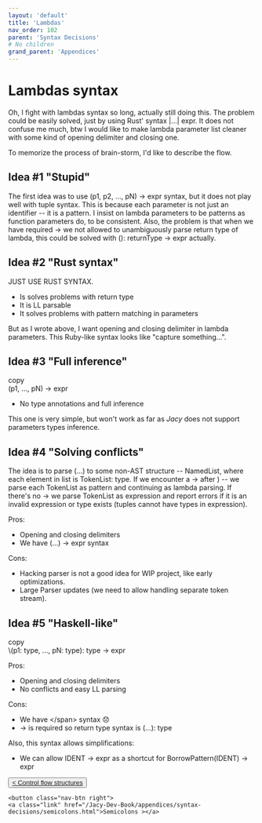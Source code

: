 ```yaml
---
layout: 'default'
title: 'Lambdas'
nav_order: 102
parent: 'Syntax Decisions'
# No children
grand_parent: 'Appendices'
---
```


# Lambdas syntax

Oh, I fight with lambdas syntax so long, actually still doing this. The problem could be easily solved, just by using
Rust' syntax <span class="inline-code highlight-jc hljs">|...| expr</span>. It does not confuse me much, btw I would like to make lambda parameter list cleaner with some
kind of opening delimiter and closing one.

To memorize the process of brain-storm, I'd like to describe the flow.

## Idea #1 "Stupid"

The first idea was to use <span class="inline-code highlight-jc hljs">(p1, p2, ..., pN) <span class="hljs-operator">-&gt;</span> expr</span> syntax, but it does not play well with tuple syntax. This is
because each parameter is not just an identifier -- it is a pattern. I insist on lambda parameters to be patterns as
function parameters do, to be consistent. Also, the problem is that when we have required <span class="inline-code highlight-jc hljs"><span class="hljs-operator">-&gt;</span></span> we not allowed to
unambiguously parse return type of lambda, this could be solved with <span class="inline-code highlight-jc hljs">(): returnType <span class="hljs-operator">-&gt;</span> expr</span> actually.

## Idea #2 "Rust syntax"

JUST USE RUST SYNTAX.

- Is solves problems with return type
- It is LL parsable
- It solves problems with pattern matching in parameters

But as I wrote above, I want opening and closing delimiter in lambda parameters. This Ruby-like syntax looks like
"capture something...".

## Idea #3 "Full inference"

<div class="code-fence">
            <div class="copy">copy</div>
            <div class="code">(p1, ..., pN) -> expr
</div>
        </div>

- No type annotations and full inference

This one is very simple, but won't work as far as *Jacy* does not support parameters types inference.

## Idea #4 "Solving conflicts"

The idea is to parse <span class="inline-code highlight-jc hljs">(...)</span> to some non-AST structure -- NamedList, where each element in list is <span class="inline-code highlight-jc hljs">TokenList: <span class="hljs-keyword">type</span></span>. If
we encounter a <span class="inline-code highlight-jc hljs"><span class="hljs-operator">-&gt;</span></span> after <span class="inline-code highlight-jc hljs">)</span> -- we parse each <span class="inline-code highlight-jc hljs">TokenList</span> as pattern and continuing as lambda parsing. If there's no
<span class="inline-code highlight-jc hljs"><span class="hljs-operator">-&gt;</span></span> we parse <span class="inline-code highlight-jc hljs">TokenList</span> as expression and report errors if it is an invalid expression or <span class="inline-code highlight-jc hljs"><span class="hljs-keyword">type</span></span> exists (tuples cannot
have types in expression).

Pros:

- Opening and closing delimiters
- We have <span class="inline-code highlight-jc hljs">(...) <span class="hljs-operator">-&gt;</span> expr</span> syntax

Cons:

- Hacking parser is not a good idea for WIP project, like early optimizations.
- Large Parser updates (we need to allow handling separate token stream).

## Idea #5 "Haskell-like"

<div class="code-fence">
            <div class="copy">copy</div>
            <div class="code">\(p1: type, ..., pN: type): type -> expr
</div>
        </div>

Pros:

- Opening and closing delimiters
- No conflicts and easy LL parsing

Cons:

- We have <span class="inline-code highlight-jc hljs">\</span> syntax 😞
- <span class="inline-code highlight-jc hljs"><span class="hljs-operator">-&gt;</span></span> is required so return type syntax is <span class="inline-code highlight-jc hljs">(...): <span class="hljs-keyword">type</span></span>

Also, this syntax allows simplifications:

- We can allow <span class="inline-code highlight-jc hljs">IDENT <span class="hljs-operator">-&gt;</span> expr</span> as a shortcut for <span class="inline-code highlight-jc hljs"><span class="hljs-title function_ invoke__">BorrowPattern</span>(IDENT) <span class="hljs-operator">-&gt;</span> expr</span>
<div class="nav-btn-block">
    <button class="nav-btn left">
    <a class="link" href="/Jacy-Dev-Book/appendices/syntax-decisions/control-flow-structures.html">< Control flow structures</a>
</button>

    <button class="nav-btn right">
    <a class="link" href="/Jacy-Dev-Book/appendices/syntax-decisions/semicolons.html">Semicolons ></a>
</button>

</div>
